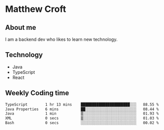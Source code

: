 # Matthew Croft

## About me
I am a backend dev who likes to learn new technology. 

## Technology
- Java
- TypeScript
- React

## Weekly Coding time
<!--START_SECTION:waka-->

```txt
TypeScript        1 hr 13 mins    ██████████████████████░░░   88.55 %
Java Properties   6 mins          ██░░░░░░░░░░░░░░░░░░░░░░░   08.44 %
Java              1 min           ▒░░░░░░░░░░░░░░░░░░░░░░░░   01.93 %
XML               0 secs          ▒░░░░░░░░░░░░░░░░░░░░░░░░   01.03 %
Bash              0 secs          ░░░░░░░░░░░░░░░░░░░░░░░░░   00.02 %
```

<!--END_SECTION:waka-->
